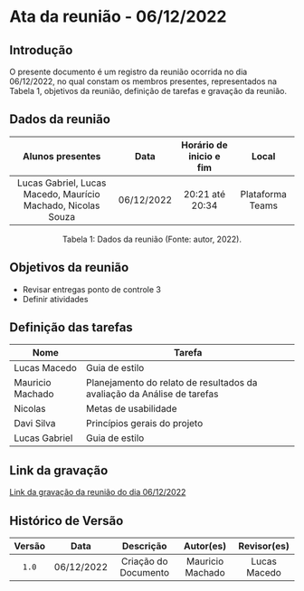 # Ata da reunião - 06/12/2022

## Introdução

O presente documento é um registro da reunião ocorrida no dia 06/12/2022, no qual constam os membros presentes, representados na Tabela 1, objetivos da reunião, definição de tarefas e gravação da reunião.

## Dados da reunião

|                       Alunos presentes                       |    Data    | Horário de inicio e fim |      Local       |
| :----------------------------------------------------------: | :--------: | :---------------------: | :--------------: |
| Lucas Gabriel, Lucas Macedo, Maurício Machado, Nicolas Souza | 06/12/2022 |     20:21 até 20:34     | Plataforma Teams |

<div style="text-align: center">
<p> Tabela 1: Dados da reunião (Fonte: autor, 2022). </p>
</div>

## Objetivos da reunião

- Revisar entregas ponto de controle 3
- Definir atividades

## Definição das tarefas

| Nome             | Tarefa                                                                  |
| ---------------- | ----------------------------------------------------------------------- |
| Lucas Macedo     | Guia de estilo                                                          |
| Mauricio Machado | Planejamento do relato de resultados da avaliação da Análise de tarefas |
| Nicolas          | Metas de usabilidade                                                    |
| Davi Silva       | Princípios gerais do projeto                                            |
| Lucas Gabriel    | Guia de estilo                                                          |

## Link da gravação

[Link da gravação da reunião do dia 06/12/2022](https://youtu.be/Y06LSV004rk)

## Histórico de Versão

| Versão |    Data    |      Descrição       |    Autor(es)     | Revisor(es)  |
| :----: | :--------: | :------------------: | :--------------: | :----------: |
| `1.0`  | 06/12/2022 | Criação do Documento | Mauricio Machado | Lucas Macedo |
